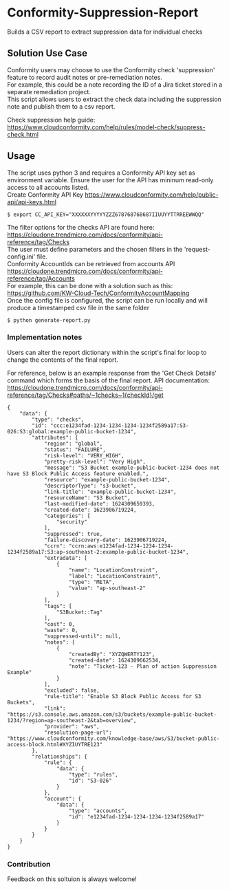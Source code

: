 # Conformity-Suppression-Report
Builds a CSV report to extract suppression data for individual checks

## Solution Use Case
Conformity users may choose to use the Conformity check 'suppression' feature to record audit notes or pre-remediation notes.  
For example, this could be a note recording the ID of a Jira ticket stored in a separate remediation project.  
This script allows users to extract the check data including the suppression note and publish them to a csv report.

Check suppression help guide: https://www.cloudconformity.com/help/rules/model-check/suppress-check.html 

## Usage
The script uses python 3 and requires a Conformity API key set as environment variable. 
Ensure the user for the API has mininum read-only access to all accounts listed.  
Create Conformity API Key https://www.cloudconformity.com/help/public-api/api-keys.html  

    $ export CC_API_KEY="XXXXXXYYYYYZZZ678768768687IIUUYYTTRREEWWQQ"
    
The filter options for the checks API are found here: https://cloudone.trendmicro.com/docs/conformity/api-reference/tag/Checks  
The user must define parameters and the chosen filters in the 'request-config.ini' file.  
Conformity AccountIds can be retrieved from accounts API https://cloudone.trendmicro.com/docs/conformity/api-reference/tag/Accounts  
For example, this can be done with a solution such as this: https://github.com/KW-Cloud-Tech/ConformityAccountMapping  
Once the config file is configured, the script can be run locally and will produce a timestamped csv file in the same folder

    $ python generate-report.py 
    
### Implementation notes
Users can alter the report dictionary within the script's final for loop to change the contents of the final report.

For reference, below is an example response from the 'Get Check Details' command which forms the basis of the final report. 
API documentation: https://cloudone.trendmicro.com/docs/conformity/api-reference/tag/Checks#paths/~1checks~1{checkId}/get  

    {
        "data": {
            "type": "checks",
            "id": "ccc:e1234fad-1234-1234-1234-1234f2589a17:S3-026:S3:global:example-public-bucket-1234",
            "attributes": {
                "region": "global",
                "status": "FAILURE",
                "risk-level": "VERY_HIGH",
                "pretty-risk-level": "Very High",
                "message": "S3 Bucket example-public-bucket-1234 does not have S3 Block Public Access feature enabled.",
                "resource": "example-public-bucket-1234",
                "descriptorType": "s3-bucket",
                "link-title": "example-public-bucket-1234",
                "resourceName": "S3 Bucket",
                "last-modified-date": 1624309659393,
                "created-date": 1623906719224,
                "categories": [
                    "security"
                ],
                "suppressed": true,
                "failure-discovery-date": 1623906719224,
                "ccrn": "ccrn:aws:e1234fad-1234-1234-1234-1234f2589a17:S3:ap-southeast-2:example-public-bucket-1234",
                "extradata": [
                    {
                        "name": "LocationConstraint",
                        "label": "LocationConstraint",
                        "type": "META",
                        "value": "ap-southeast-2"
                    }
                ],
                "tags": [
                    "S3Bucket::Tag"
                ],
                "cost": 0,
                "waste": 0,
                "suppressed-until": null,
                "notes": [
                    {
                        "createdBy": "XYZQWERTY123",
                        "created-date": 1624309662534,
                        "note": "Ticket-123 - Plan of action Suppression Example"
                    }
                ],
                "excluded": false,
                "rule-title": "Enable S3 Block Public Access for S3 Buckets",
                "link": "https://s3.console.aws.amazon.com/s3/buckets/example-public-bucket-1234/?region=ap-southeast-2&tab=overview",
                "provider": "aws",
                "resolution-page-url": "https://www.cloudconformity.com/knowledge-base/aws/S3/bucket-public-access-block.html#XYZIUYTRE123"
            },
            "relationships": {
                "rule": {
                    "data": {
                        "type": "rules",
                        "id": "S3-026"
                    }
                },
                "account": {
                    "data": {
                        "type": "accounts",
                        "id": "e1234fad-1234-1234-1234-1234f2589a17"
                    }
                }
            }
        }
    }
    
### Contribution
Feedback on this soltuion is always welcome!
